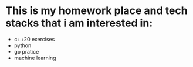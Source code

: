 # This is my homework place and tech stacks that i am interested in:
- c++20 exercises
- python
- go pratice
- machine learning

